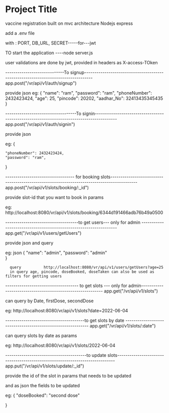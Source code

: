 # Project Title

vaccine registration
built on mvc architecture
Nodejs
express

add a .env file 

with  :   PORT,
          DB_URL,
          SECRET-----for---jwt




TO start the application
----node server.js



user validations are done by jwt, provided in headers as X-access-TOken


-----------------------------To signup----------------------------------------------------------------------------------
 app.post("/vr/api/v1/auth/signup")

provide json
eg:  {
    "name": "ram",
    "password": "ram",
    "phoneNumber": 2432423424,
    "age": 25,
    "pincode": 20202,
    "aadhar_No": 32413435345435
}


-----------------------------------To signin-----------------------------------------------------------------------------------------                                               
app.post("/vr/api/v1/auth/signin")

provide json

eg: {
    
    
    "phoneNumber": 2432423424,
    "password": "ram",
  
}


---------------------------------- for booking slots-------------------------------------------------------------------------------------------
app.post("/vr/api/v1/slots/booking/:_id")

provide slot-id that you want to book in params

eg:   http://localhost:8080/vr/api/v1/slots/booking/6344d191466adb76b49a0500



------------------------------------to get users--- only for admin ------------------------------------------------------------------
app.get("/vr/api/v1/users/getUsers")

provide json  and query

eg: json  {
    "name": "admin",
    "password": "admin"   
}

      query          http://localhost:8080/vr/api/v1/users/getUsers?age=25
      in query age, pincode, doseBooked, doseTaken can also be used as filters for getting users
      
------------------------------------ to get slots --- only for admin-----------------------------------------------------------
app.get("/vr/api/v1/slots")

can  query by Date, firstDose, secondDose 

eg:  http://localhost:8080/vr/api/v1/slots?date=2022-06-04


---------------------------------------to get slots by date ------------------------------------------------------------
app.get("/vr/api/v1/slots/:date")

can query slots by date as params

eg: http://localhost:8080/vr/api/v1/slots/2022-06-04

----------------------------------------to update slots-----------------------------------------------------------------------------
app.put("/vr/api/v1/slots/update/:_id")

provide the id of the slot in params that needs to be updated

and as json the fields to be updated

eg: {
    "doseBooked": "second dose"

}






